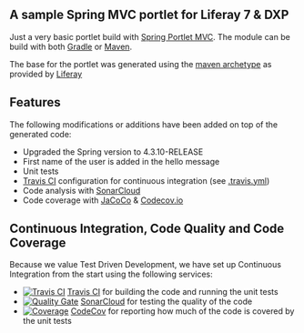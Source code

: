 ## A sample Spring MVC portlet for Liferay 7 & DXP

Just a very basic portlet build with [Spring Portlet MVC](https://docs.spring.io/spring/docs/current/spring-framework-reference/html/portlet.html). The module can be build with both [Gradle](https://gradle.org/) or [Maven](https://maven.apache.org/).

The base for the portlet was generated using the [maven archetype](https://dev.liferay.com/develop/tutorials/-/knowledge_base/7-0/generating-new-projects-using-archetypes) as provided by [Liferay](https://www.liferay.com)

## Features

The following modifications or additions have been added on top of the generated code:
* Upgraded the Spring version to 4.3.10-RELEASE
* First name of the user is added in the hello message
* Unit tests
* [Travis CI](https://travis-ci.org/triberay/liferay-springmvc-sample) configuration for continuous integration (see [.travis.yml](https://github.com/triberay/liferay-springmvc-sample/blob/master/.travis.yml))
* Code analysis with [SonarCloud](https://sonarcloud.io/dashboard/index/com.triberay:triberay-springmvc-sample)
* Code coverage with [JaCoCo](http://www.eclemma.org/jacoco/) & [Codecov.io](https://codecov.io/) 

## Continuous Integration, Code Quality and Code Coverage

Because we value Test Driven Development, we have set up Continuous Integration from the start using the following services:

* <a href="https://travis-ci.org/triberay/liferay-springmvc-sample"><img src="https://travis-ci.org/triberay/liferay-springmvc-sample.svg?branch=master" alt="Travis CI" /></a>
    [Travis CI](https://travis-ci.org/triberay/liferay-springmvc-sample) for building the code and running the unit tests
* <a href="https://sonarcloud.io/dashboard/index/com.triberay:triberay-springmvc-sample"><img src="https://sonarcloud.io/api/badges/gate?key=com.triberay:triberay-springmvc-sample" alt="Quality Gate" /></a>
    [SonarCloud](https://sonarcloud.io/dashboard/index/com.triberay:triberay-springmvc-sample) for testing the quality of the code 
* <a href="https://codecov.io/gh/triberay/liferay-springmvc-sample"><img src="https://codecov.io/gh/triberay/liferay-springmvc-sample/branch/master/graph/badge.svg" alt="Coverage" /></a> 
    [CodeCov](https://codecov.io/gh/triberay/liferay-springmvc-sample) for reporting how much of the code is covered by the unit tests
    